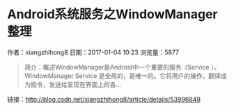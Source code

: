 # Android系统服务之WindowManager整理
作者：xiangzhihong8
日期：2017-01-04 10:23
浏览量：5877
> 简介：概述WindowManager是Android中一个重要的服务（Service ）。WindowManager Service 是全局的，是唯一的。它将用户的操作，翻译成为指令，发送给呈现在界面上的各...

 链接：http://blog.csdn.net/xiangzhihong8/article/details/53996849
